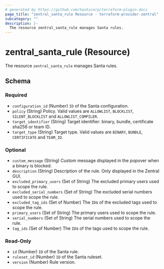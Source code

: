 ```yaml
---
# generated by https://github.com/hashicorp/terraform-plugin-docs
page_title: "zentral_santa_rule Resource - terraform-provider-zentral"
subcategory: ""
description: |-
  The resource zentral_santa_rule manages Santa rules.
---
```


# zentral_santa_rule (Resource)

The resource `zentral_santa_rule` manages Santa rules.



<!-- schema generated by tfplugindocs -->
## Schema

### Required

- `configuration_id` (Number) `ID` of the Santa configuration.
- `policy` (String) Policy. Valid values are `ALLOWLIST`, `BLOCKLIST`, `SILENT_BLOCKLIST` and `ALLOWLIST_COMPILER`.
- `target_identifier` (String) Target identifier: binary, bundle, certificate sha256 or team ID.
- `target_type` (String) Target type. Valid values are `BINARY`, `BUNDLE`, `CERTIFICATE` and `TEAM_ID`.

### Optional

- `custom_message` (String) Custom message displayed in the popover when a binary is blocked.
- `description` (String) Description of the rule. Only displayed in the Zentral GUI.
- `excluded_primary_users` (Set of String) The excluded primary users used to scope the rule.
- `excluded_serial_numbers` (Set of String) The excluded serial numbers used to scope the rule.
- `excluded_tag_ids` (Set of Number) The `ID`s of the excluded tags used to scope the rule.
- `primary_users` (Set of String) The primary users used to scope the rule.
- `serial_numbers` (Set of String) The serial numbers used to scope the rule.
- `tag_ids` (Set of Number) The `ID`s of the tags used to scope the rule.

### Read-Only

- `id` (Number) `ID` of the Santa rule.
- `ruleset_id` (Number) `ID` of the Santa ruleset.
- `version` (Number) Rule version.


